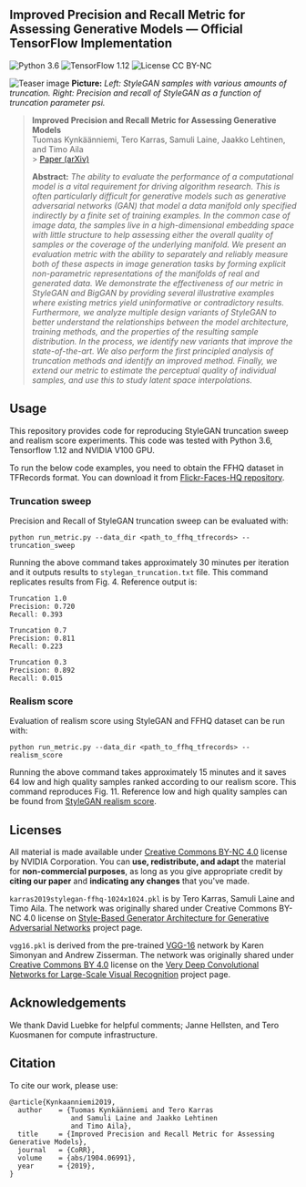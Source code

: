 ## Improved Precision and Recall Metric for Assessing Generative Models &mdash; Official TensorFlow Implementation

![Python 3.6](https://img.shields.io/badge/python-3.6-green.svg?style=plastic)
![TensorFlow 1.12](https://img.shields.io/badge/tensorflow-1.12-green.svg?style=plastic)
![License CC BY-NC](https://img.shields.io/badge/license-CC_BY--NC-green.svg?style=plastic)

![Teaser image](./teaser-image.png)
**Picture:** _Left: StyleGAN samples with various amounts of truncation. Right: Precision and recall of StyleGAN as a function of truncation parameter psi._

> **Improved Precision and Recall Metric for Assessing Generative Models**<br>
> Tuomas Kynkäänniemi, Tero Karras, Samuli Laine, Jaakko Lehtinen, and Timo Aila<br> > [Paper (arXiv)](https://arxiv.org/abs/1904.06991)
>
> **Abstract:** _The ability to evaluate the performance of a computational model is a vital requirement for driving algorithm research. This is often particularly difficult for generative models such as generative adversarial networks (GAN) that model a data manifold only specified indirectly by a finite set of training examples. In the common case of image data, the samples live in a high-dimensional embedding space with little structure to help assessing either the overall quality of samples or the coverage of the underlying manifold. We present an evaluation metric with the ability to separately and reliably measure both of these aspects in image generation tasks by forming explicit non-parametric representations of the manifolds of real and generated data. We demonstrate the effectiveness of our metric in StyleGAN and BigGAN by providing several illustrative examples where existing metrics yield uninformative or contradictory results. Furthermore, we analyze multiple design variants of StyleGAN to better understand the relationships between the model architecture, training methods, and the properties of the resulting sample distribution. In the process, we identify new variants that improve the state-of-the-art. We also perform the first principled analysis of truncation methods and identify an improved method. Finally, we extend our metric to estimate the perceptual quality of individual samples, and use this to study latent space interpolations._

## Usage

This repository provides code for reproducing StyleGAN truncation sweep and realism score experiments. This code was tested with Python 3.6, Tensorflow 1.12 and NVIDIA V100 GPU.

To run the below code examples, you need to obtain the FFHQ dataset in TFRecords format. You can download it from [Flickr-Faces-HQ repository](http://stylegan.xyz/ffhq).

### Truncation sweep

Precision and Recall of StyleGAN truncation sweep can be evaluated with:

```
python run_metric.py --data_dir <path_to_ffhq_tfrecords> --truncation_sweep
```

Running the above command takes approximately 30 minutes per iteration and it outputs results to `stylegan_truncation.txt` file. This command replicates results from Fig. 4. Reference output is:

```
Truncation 1.0
Precision: 0.720
Recall: 0.393

Truncation 0.7
Precision: 0.811
Recall: 0.223

Truncation 0.3
Precision: 0.892
Recall: 0.015
```

### Realism score

Evaluation of realism score using StyleGAN and FFHQ dataset can be run with:

```
python run_metric.py --data_dir <path_to_ffhq_tfrecords> --realism_score
```

Running the above command takes approximately 15 minutes and it saves 64 low and high quality samples ranked according to our realism score. This command reproduces Fig. 11. Reference low and high quality samples can be found from [StyleGAN realism score](https://drive.google.com/drive/folders/1jiO1QKTOHEemcADSzyQtKgIwNB9ubjbf?usp=sharing).

## Licenses

All material is made available under [Creative Commons BY-NC 4.0](https://creativecommons.org/licenses/by-nc/4.0/) license by NVIDIA Corporation. You can **use, redistribute, and adapt** the material for **non-commercial purposes**, as long as you give appropriate credit by **citing our paper** and **indicating any changes** that you've made.

`karras2019stylegan-ffhq-1024x1024.pkl` is by Tero Karras, Samuli Laine and Timo Aila.
The network was originally shared under Creative Commons BY-NC 4.0 license on [Style-Based Generator
Architecture for Generative Adversarial Networks](https://github.com/NVlabs/stylegan) project page.

`vgg16.pkl` is derived from the pre-trained [VGG-16](https://arxiv.org/abs/1409.1556) network by Karen Simonyan and Andrew Zisserman. The network was originally shared under [Creative Commons BY 4.0](https://creativecommons.org/licenses/by/4.0/) license on the [Very Deep Convolutional Networks for Large-Scale Visual Recognition](http://www.robots.ox.ac.uk/~vgg/research/very_deep/) project page.

## Acknowledgements

We thank David Luebke for helpful comments; Janne Hellsten, and Tero Kuosmanen for compute infrastructure.

## Citation

To cite our work, please use:

```
@article{Kynkaanniemi2019,
  author    = {Tuomas Kynkäänniemi and Tero Karras
               and Samuli Laine and Jaakko Lehtinen
               and Timo Aila},
  title     = {Improved Precision and Recall Metric for Assessing Generative Models},
  journal   = {CoRR},
  volume    = {abs/1904.06991},
  year      = {2019},
}
```
